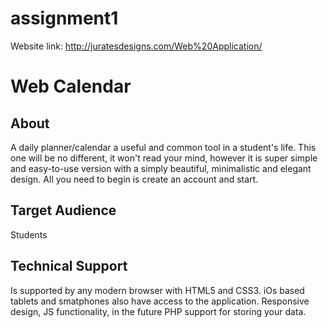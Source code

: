 # assignment1

Website link: 
http://juratesdesigns.com/Web%20Application/

Web Calendar
==================

About 
-------
A daily planner/calendar a useful and common tool in a student's life. This one will be no different, it won't read your mind, however it is super simple and easy-to-use version with a simply beautiful, minimalistic and elegant design. All you need to begin is create an account and start. 

Target Audience
----------------
Students

Technical Support
------------------
Is supported by any modern browser with HTML5 and CSS3. iOs based tablets and smatphones also have access to the application. Responsive design, JS functionality, in the future PHP support for storing your data.
